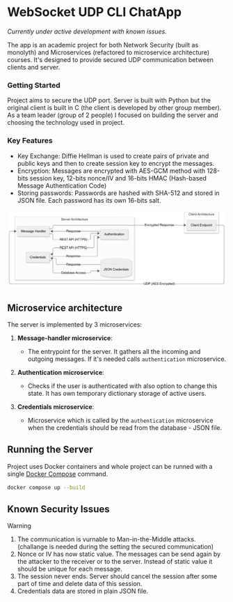 # WebSocket UDP CLI ChatApp
*Currently under active development with known issues.*

The app is an academic project for both Network Security (built as monolyth) and Microservices (refactored to microservice architecture) courses. It's designed to provide secured UDP communication between clients and server.

### Getting Started
Project aims to secure the UDP port. Server is built with Python but the original client is built in C (the client is developed by other group member). As a team leader (group of 2 people) I focused on building the server and choosing the technology used in project.

### Key Features

- Key Exchange: Diffie Hellman is used to create pairs of private and public keys and then to create session key to encrypt the messages.
- Encryption: Messages are encrypted with AES-GCM method with 128-bits session key, 12-bits nonce/IV and 16-bits HMAC (Hash-based Message Authentication Code) 
- Storing passwords: Passwords are hashed with SHA-512 and stored in JSON file. Each password has its own 16-bits salt. 

![Architecture diagram](docs/Architecture-diagram.png)

## Microservice architecture
The server is implemented by 3 microservices:

1. **Message-handler microservice**:
   - The entrypoint for the server. It gathers all the incoming and outgoing messages. If it's needed calls `authentication` microservice.

2. **Authentication microservice**:
   - Checks if the user is authenticated with also option to change this state. It has own temporary dictionary storage of active users.

3. **Credentials microservice**:
   - Microservice which is called by the `authentication` microservice when the credentials should be read from the database - JSON file.

## Running the Server
Project uses Docker containers and whole project can be runned with a single [Docker Compose](https://github.com/docker/compose) command.
   ```bash
   docker compose up --build
   ```

## Known Security Issues
> [!Warning]
> 1. The communication is vurnable to Man-in-the-Middle attacks. (challange is needed during the setting the secured communication)
> 2. Nonce or IV has now static value. The messages can be send again by the attacker to the receiver or to the server. Instead of static value it should be unique for each message.
> 3. The session never ends. Server should cancel the session after some part of time and delete data of this session.
> 4. Credentials data are stored in plain JSON file.